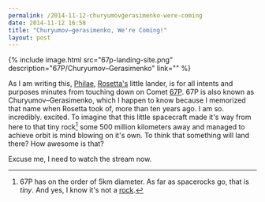 ```yaml
---
permalink: /2014-11-12-churyumovgerasimenko-were-coming
date: 2014-11-12 16:58
title: "Churyumov–gerasimenko, We're Coming!"
layout: post
---
```

{% include image.html src="67p-landing-site.png" description="67P/Churyumov–Gerasimenko" link="" %}

As I am writing this, [Philae][], [Rosetta's][] little lander, is for all intents and purposes minutes from touching down on Comet [67P][]. 67P is also known as Churyumov–Gerasimenko, which I happen to know because I memorized that name when Rosetta took of, more than ten years ago. I am so. incredibly. excited. To imagine that this little spacecraft made it's way from here to that tiny rock[^rock] some 500 million kilometers away and managed to achieve orbit is mind blowing on it's own. To think that something will land there? How awesome is that?

Excuse me, I need to watch the stream now.

[Philae]: http://stackoverflow.com/questions/606191/convert-bytes-to-a-python-string
[Rosetta's]: http://stackoverflow.com/questions/606191/convert-bytes-to-a-python-string
[67P]: http://stackoverflow.com/questions/606191/convert-bytes-to-a-python-string

[^rock]: 67P has on the order of 5km diameter. As far as spacerocks go, that is *tiny*. And yes, I know it's not a [rock][].

[rock]: http://stackoverflow.com/questions/606191/convert-bytes-to-a-python-string